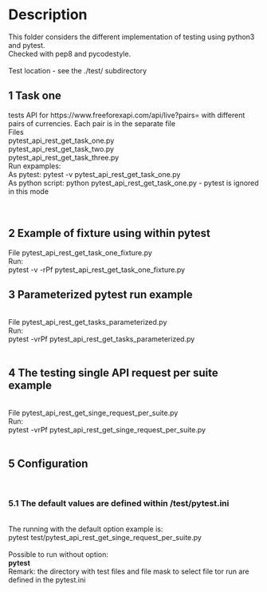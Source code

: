 <h1>Description</h1>
This folder considers the different implementation of testing using python3 and pytest. </br>
Checked with pep8 and pycodestyle.</br>
</br>
Test location - see the ./test/ subdirectory
</br>
<h2>1 Task one</h2>
 tests API for https://www.freeforexapi.com/api/live?pairs= with different pairs of currencies. Each pair is in the separate file</br>
Files</br>
pytest_api_rest_get_task_one.py</br>
pytest_api_rest_get_task_two.py</br>
pytest_api_rest_get_task_three.py</br>
Run expamples:</br>
As pytest: pytest -v pytest_api_rest_get_task_one.py</br>
As python script: python pytest_api_rest_get_task_one.py - pytest is ignored in this mode</br>
</br>
</br>
<h2>2 Example of fixture using within pytest</h2>
File pytest_api_rest_get_task_one_fixture.py</br>
Run:</br>
pytest -v -rPf pytest_api_rest_get_task_one_fixture.py
</br>
<h2>3 Parameterized pytest run example</h2></br>
File pytest_api_rest_get_tasks_parameterized.py</br>
Run:</br>
pytest -vrPf pytest_api_rest_get_tasks_parameterized.py</br>
</br>
<h2>4 The testing single API request per suite example</h2></br>
File pytest_api_rest_get_singe_request_per_suite.py</br>
Run:</br>
pytest -vrPf pytest_api_rest_get_singe_request_per_suite.py</br>
</br>
<h2>5 Configuration</h2></br>
<h3>5.1 The default values are defined within /test/pytest.ini</h3></br> 
The running with the default option example is:</br> 
pytest test/pytest_api_rest_get_singe_request_per_suite.py</br></br>  
Possible to run without option:</br>  
<b>pytest</b> </br> 
Remark: the directory with test files and file mask to select file tor run are defined in the pytest.ini <br>
